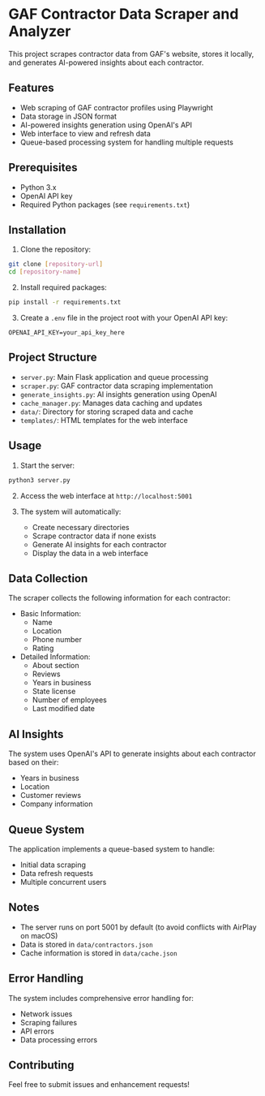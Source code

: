 # GAF Contractor Data Scraper and Analyzer

This project scrapes contractor data from GAF's website, stores it locally, and generates AI-powered insights about each contractor.

## Features

- Web scraping of GAF contractor profiles using Playwright
- Data storage in JSON format
- AI-powered insights generation using OpenAI's API
- Web interface to view and refresh data
- Queue-based processing system for handling multiple requests

## Prerequisites

- Python 3.x
- OpenAI API key
- Required Python packages (see `requirements.txt`)

## Installation

1. Clone the repository:
```bash
git clone [repository-url]
cd [repository-name]
```

2. Install required packages:
```bash
pip install -r requirements.txt
```

3. Create a `.env` file in the project root with your OpenAI API key:
```
OPENAI_API_KEY=your_api_key_here
```

## Project Structure

- `server.py`: Main Flask application and queue processing
- `scraper.py`: GAF contractor data scraping implementation
- `generate_insights.py`: AI insights generation using OpenAI
- `cache_manager.py`: Manages data caching and updates
- `data/`: Directory for storing scraped data and cache
- `templates/`: HTML templates for the web interface

## Usage

1. Start the server:
```bash
python3 server.py
```

2. Access the web interface at `http://localhost:5001`

3. The system will automatically:
   - Create necessary directories
   - Scrape contractor data if none exists
   - Generate AI insights for each contractor
   - Display the data in a web interface

## Data Collection

The scraper collects the following information for each contractor:
- Basic Information:
  - Name
  - Location
  - Phone number
  - Rating
- Detailed Information:
  - About section
  - Reviews
  - Years in business
  - State license
  - Number of employees
  - Last modified date

## AI Insights

The system uses OpenAI's API to generate insights about each contractor based on their:
- Years in business
- Location
- Customer reviews
- Company information

## Queue System

The application implements a queue-based system to handle:
- Initial data scraping
- Data refresh requests
- Multiple concurrent users

## Notes

- The server runs on port 5001 by default (to avoid conflicts with AirPlay on macOS)
- Data is stored in `data/contractors.json`
- Cache information is stored in `data/cache.json`

## Error Handling

The system includes comprehensive error handling for:
- Network issues
- Scraping failures
- API errors
- Data processing errors

## Contributing

Feel free to submit issues and enhancement requests! 